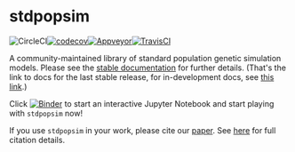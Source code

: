 # stdpopsim

![CircleCI](https://circleci.com/gh/popsim-consortium/stdpopsim.svg?style=svg)[![codecov](https://codecov.io/gh/popsim-consortium/stdpopsim/branch/main/graph/badge.svg)](https://codecov.io/gh/popsim-consortium/stdpopsim)[![Appveyor](https://ci.appveyor.com/api/projects/status/4ugxq19ql80gcpio?svg=true)](https://ci.appveyor.com/project/popsim-consortium/stdpopsim)[![TravisCI](https://travis-ci.org/popsim-consortium/stdpopsim.svg?branch=main)](https://travis-ci.org/popsim-consortium/stdpopsim)


A community-maintained library of standard population genetic simulation models.
Please see the [stable documentation](https://popsim-consortium.github.io/stdpopsim-docs/stable/index.html) for further details.
(That's the link to docs for the last stable release,
for in-development docs, see [this link](https://popsim-consortium.github.io/stdpopsim-docs/latest/index.html).)

Click [![Binder](https://mybinder.org/badge_logo.svg)](https://mybinder.org/v2/gh/popsim-consortium/stdpopsim/main?filepath=stdpopsim_example.ipynb) to start an interactive Jupyter Notebook and start playing with `stdpopsim` now!

If you use ``stdpopsim`` in your work, please cite our
[paper](https://elifesciences.org/articles/54967).
See [here](https://popsim-consortium.github.io/stdpopsim-docs/stable/introduction.html#citations)
for full citation details.
